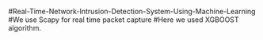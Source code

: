 #Real-Time-Network-Intrusion-Detection-System-Using-Machine-Learning
#We use Scapy for real time packet capture
#Here we used XGBOOST algorithm.
